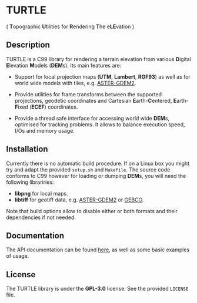 # TURTLE
( **T**opographic **U**tilities for **R**endering **T**he e**LE**vation )

## Description

TURTLE is a C99 library for rendering a terrain elevation from various
**D**igital **E**levation **M**odels (**DEM**s). Its main features are:

* Support for local projection maps (**UTM**, **Lambert**, **RGF93**) as well
as for world wide models with tiles, e.g. [ASTER-GDEM2](https://asterweb.jpl.nasa.gov/gdem.asp).

* Provide utilities for frame transforms between the supported projections,
geodetic coordinates and Cartesian **E**arth-**C**entered, **E**arth-**F**ixed
(**ECEF**) coordinates.

* Provide a thread safe interface for accessing world wide **DEM**s,
optimised for tracking problems. It allows to balance execution speed, I/Os and
memory usage.

## Installation

Currently there is no automatic build procedure. If on a Linux box you might
try and adapt the provided `setup.sh` and `Makefile`. The source code conforms
to C99 however for loading or dumping **DEM**s, you will need the following
librariries:

* **libpng** for local maps.
* **libtiff** for geotiff data, e.g. [ASTER-GDEM2](https://asterweb.jpl.nasa.gov/gdem.asp) or
[GEBCO](http://www.gebco.net/).

Note that build options allow to disable either or both formats and their
dependencies if not needed.

## Documentation

The API documentation can be found
[here](https://niess.github.io/turtle/docs/index.html#HEAD), as well as some
basic examples of usage.

## License
The TURTLE library is  under the **GPL-3.0** license. See the provided
`LICENSE` file.
